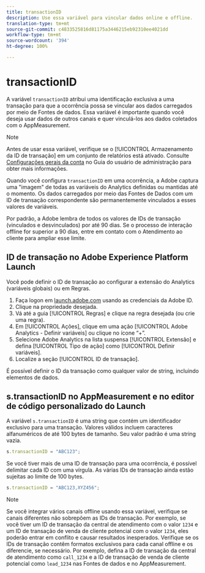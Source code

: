 ```yaml
---
title: transactionID
description: Use essa variável para vincular dados online e offline.
translation-type: tm+mt
source-git-commit: c4833525816d81175a3446215eb92310ee4021dd
workflow-type: tm+mt
source-wordcount: '394'
ht-degree: 100%

---
```



# transactionID

A variável `transactionID` atribui uma identificação exclusiva a uma transação para que a ocorrência possa se vincular aos dados carregados por meio de Fontes de dados. Essa variável é importante quando você deseja usar dados de outros canais e quer vinculá-los aos dados coletados com o AppMeasurement.

>[!NOTE]
>
>Antes de usar essa variável, verifique se o [!UICONTROL Armazenamento da ID de transação] em um conjunto de relatórios está ativado. Consulte [Configurações gerais da conta](/help/admin/admin/general-acct-settings-admin.md) no Guia do usuário de administração para obter mais informações.

Quando você configura `transactionID` em uma ocorrência, a Adobe captura uma &quot;imagem&quot; de todas as variáveis do Analytics definidas ou mantidas até o momento. Os dados carregados por meio das Fontes de Dados com um ID de transação correspondente são permanentemente vinculados a esses valores de variáveis.

Por padrão, a Adobe lembra de todos os valores de IDs de transação (vinculados e desvinculados) por até 90 dias. Se o processo de interação offline for superior a 90 dias, entre em contato com o Atendimento ao cliente para ampliar esse limite.

## ID de transação no Adobe Experience Platform Launch

Você pode definir o ID de transação ao configurar a extensão do Analytics (variáveis globais) ou em Regras.

1. Faça logon em [launch.adobe.com](https://launch.adobe.com) usando as credenciais da Adobe ID.
2. Clique na propriedade desejada.
3. Vá até a guia [!UICONTROL Regras] e clique na regra desejada (ou crie uma regra).
4. Em [!UICONTROL Ações], clique em uma ação [!UICONTROL Adobe Analytics - Definir variáveis] ou clique no ícone “+”.
5. Selecione Adobe Analytics na lista suspensa [!UICONTROL Extensão] e defina [!UICONTROL Tipo de ação] como [!UICONTROL Definir variáveis].
6. Localize a seção [!UICONTROL ID de transação].

É possível definir o ID da transação como qualquer valor de string, incluindo elementos de dados.

## s.transactionID no AppMeasurement e no editor de código personalizado do Launch

A variável `s.transactionID` é uma string que contém um identificador exclusivo para uma transação. Valores válidos incluem caracteres alfanuméricos de até 100 bytes de tamanho. Seu valor padrão é uma string vazia.

```js
s.transactionID = "ABC123";
```

Se você tiver mais de uma ID de transação para uma ocorrência, é possível delimitar cada ID com uma vírgula. As várias IDs de transação ainda estão sujeitas ao limite de 100 bytes.

```js
s.transactionID = "ABC123,XYZ456";
```

>[!NOTE]
>
>Se você integrar vários canais offline usando essa variável, verifique se canais diferentes não sobrepõem as IDs de transação. Por exemplo, se você tiver um ID de transação da central de atendimento com o valor `1234` e um ID de transação de venda de cliente potencial com o valor `1234`, eles poderão entrar em conflito e causar resultados inesperados. Verifique se os IDs de transação contêm formatos exclusivos para cada canal offline e os diferencie, se necessário. Por exemplo, defina a ID de transação da central de atendimento como `call_1234` e a ID de transação de venda de cliente potencial como `lead_1234` nas Fontes de dados e no AppMeasurement.
